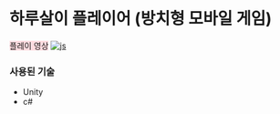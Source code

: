 # 하루살이 플레이어 (방치형 모바일 게임)
<span style="background-color: #ffdce0">플레이 영상</span>
<a href="https://www.youtube.com/watch?v=hpCMVTnQkjQ&t=36s">![js](https://img.shields.io/badge/YouTube-FF0000?style=for-the-badge&logo=youtube&logoColor=white)</a>
### 사용된 기술
+ Unity
+ c#

